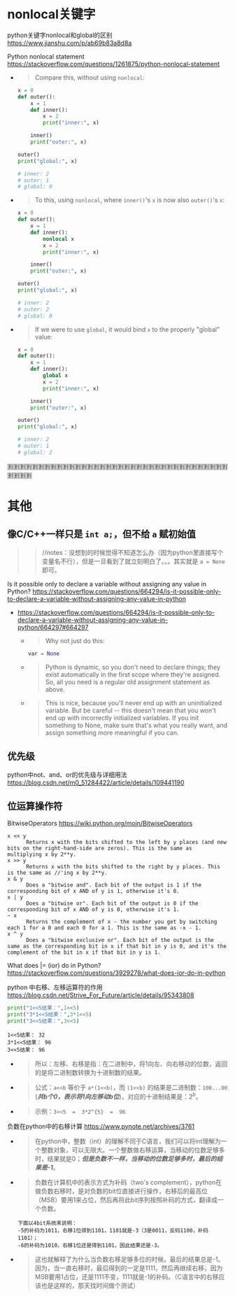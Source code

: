 
# nonlocal关键字

python关键字nonlocal和global的区别 https://www.jianshu.com/p/ab69b83a8d8a

Python nonlocal statement https://stackoverflow.com/questions/1261875/python-nonlocal-statement
- > Compare this, without using `nonlocal`:
  ```py
  x = 0
  def outer():
      x = 1
      def inner():
          x = 2
          print("inner:", x)

      inner()
      print("outer:", x)

  outer()
  print("global:", x)

  # inner: 2
  # outer: 1
  # global: 0
  ```
- > To this, using `nonlocal`, where `inner()`'s `x` is now also `outer()`'s `x`:
  ```py
  x = 0
  def outer():
      x = 1
      def inner():
          nonlocal x
          x = 2
          print("inner:", x)

      inner()
      print("outer:", x)

  outer()
  print("global:", x)

  # inner: 2
  # outer: 2
  # global: 0
  ```
- > If we were to use `global`, it would bind `x` to the properly "global" value:
  ```py
  x = 0
  def outer():
      x = 1
      def inner():
          global x
          x = 2
          print("inner:", x)

      inner()
      print("outer:", x)

  outer()
  print("global:", x)

  # inner: 2
  # outer: 1
  # global: 2
  ```

:u5272::u5272::u5272::u5272::u5272::u5272::u5272::u5272::u5272::u5272::u5272::u5272::u5272::u5272::u5272::u5272::u5272::u5272::u5272::u5272::u5272::u5272::u5272::u5272::u5272::u5272::u5272::u5272::u5272::u5272::u5272::u5272::u5272::u5272::u5272::u5272::u5272::u5272::u5272::u5272:

# 其他

## 像C/C++一样只是 `int a;`，但不给 `a` 赋初始值
>> //notes：没想到的时候觉得不知道怎么办（因为python里直接写个变量名不行），但是一旦看到了就立刻明白了。。。其实就是 `a = None` 即可。

Is it possible only to declare a variable without assigning any value in Python? https://stackoverflow.com/questions/664294/is-it-possible-only-to-declare-a-variable-without-assigning-any-value-in-python
- https://stackoverflow.com/questions/664294/is-it-possible-only-to-declare-a-variable-without-assigning-any-value-in-python/664297#664297
  * > Why not just do this:
    ```py
    var = None
    ```
  * > Python is dynamic, so you don't need to declare things; they exist automatically in the first scope where they're assigned. So, all you need is a regular old assignment statement as above.
  * > This is nice, because you'll never end up with an uninitialized variable. But be careful -- this doesn't mean that you won't end up with incorrectly initialized variables. If you init something to None, make sure that's what you really want, and assign something more meaningful if you can.

## 优先级

python中not、and、or的优先级与详细用法 https://blog.csdn.net/m0_51284422/article/details/109441190

## 位运算操作符

BitwiseOperators https://wiki.python.org/moin/BitwiseOperators
```console
x << y
      Returns x with the bits shifted to the left by y places (and new bits on the right-hand-side are zeros). This is the same as multiplying x by 2**y.
x >> y
      Returns x with the bits shifted to the right by y places. This is the same as //'ing x by 2**y.
x & y
      Does a "bitwise and". Each bit of the output is 1 if the corresponding bit of x AND of y is 1, otherwise it's 0.
x | y
      Does a "bitwise or". Each bit of the output is 0 if the corresponding bit of x AND of y is 0, otherwise it's 1.
~ x
      Returns the complement of x - the number you get by switching each 1 for a 0 and each 0 for a 1. This is the same as -x - 1.
x ^ y
      Does a "bitwise exclusive or". Each bit of the output is the same as the corresponding bit in x if that bit in y is 0, and it's the complement of the bit in x if that bit in y is 1.
```

What does |= (ior) do in Python? https://stackoverflow.com/questions/3929278/what-does-ior-do-in-python

python 中右移、左移运算符的作用 https://blog.csdn.net/Strive_For_Future/article/details/95343808
```py
print("1<<5结果：",1<<5)
print("3*1<<5结果：",3*1<<5)
print("3<<5结果：",3<<5)
```
```console
1<<5结果： 32
3*1<<5结果： 96
3<<5结果： 96
```
- > 所以：左移、右移是指：在二进制中，将1向左、向右移动的位数，返回的是将二进制数转换为十进制数的结果。
- > 公式：`a<<b` 等价于 `a*(1<<b)`，而 `(1<<b)` 的结果是二进制数：`100...00` (***共b个0，表示将1向左移动b位***)，对应的十进制结果是：$2^{b}$。
- > 示例：`3<<5  =  3*2^{5}  =  96`

负数在python中的右移计算 https://www.pynote.net/archives/3761
- > 在python中，整数（int）的理解不同于C语言，我们可以将int理解为一个整数对象，可以无限大。一个整数做右移运算，当移动的位数足够多时，结果就是0；***但是负数不一样，当移动的位数足够多时，最后的结果是-1***。
- > 负数在计算机中的表示方式为补码（two's complement），python在做负数右移时，是对负数的bit位直接进行操作，右移后的最高位（MSB）要用1来占位，然后再将此bit序列按照补码的方式，翻译成一个负数。
  ```console
  下面以4bit系统来说明：
  -5的补码为1011，右移1位得到1101，1101就是-3（3是0011，反码1100，补码1101）；
  -6的补码为1010，右移1位还是得到1101，因此结果还是-3。
  ```
- > 这也就解释了为什么当负数右移足够多位的时候，最后的结果总是-1。因为，当一直右移时，最后得到的一定是1111，然后再继续右移，因为MSB要用1占位，还是1111不变，1111就是-1的补码。（C语言中的右移应该也是这样的，那天找时间做个测试）
